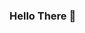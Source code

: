 ### Hello There 👋

<!--
**SaeedM95/SaeedM95** is a ✨ _special_ ✨ repository because its `README.md` (this file) appears on your GitHub profile.

Here are some ideas to get you started:

- 🔭 I’m currently working on upgrading my coding skills
- 🌱 I’m currently learning Python under the guidance of SE Factory
- 💬 Want to know about my coding skills? I have coded so far in Python, C++, C#, and SQL
- 📫 How to reach me: Saeedmahmoud22@gmail.com
- ⚡ Fun fact: I will give you random and weird informations out of nowhere
-->
